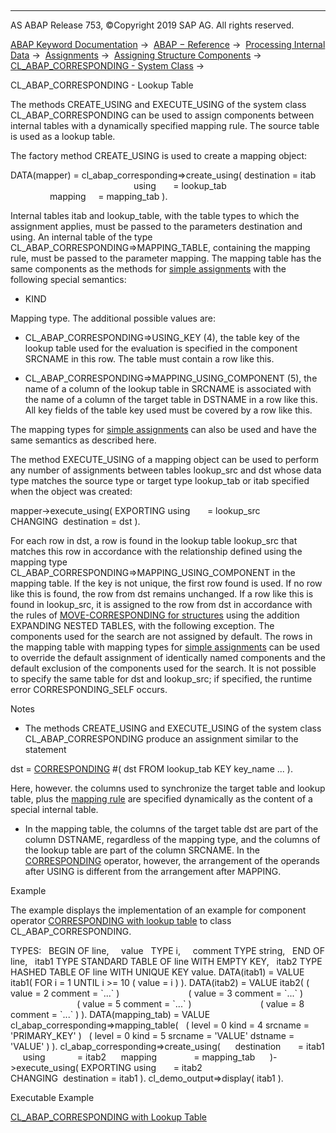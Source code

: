   

* * *

AS ABAP Release 753, ©Copyright 2019 SAP AG. All rights reserved.

[ABAP Keyword Documentation](javascript:call_link\('abenabap.htm'\)) →  [ABAP − Reference](javascript:call_link\('abenabap_reference.htm'\)) →  [Processing Internal Data](javascript:call_link\('abenabap_data_working.htm'\)) →  [Assignments](javascript:call_link\('abenvalue_assignments.htm'\)) →  [Assigning Structure Components](javascript:call_link\('abencorresponding.htm'\)) →  [CL\_ABAP\_CORRESPONDING - System Class](javascript:call_link\('abencl_abap_corresponding.htm'\)) → 

CL\_ABAP\_CORRESPONDING - Lookup Table

The methods CREATE\_USING and EXECUTE\_USING of the system class CL\_ABAP\_CORRESPONDING can be used to assign components between internal tables with a dynamically specified mapping rule. The source table is used as a lookup table.

The factory method CREATE\_USING is used to create a mapping object:

DATA(mapper) = cl\_abap\_corresponding=>create\_using( destination = itab
                                                    using       = lookup\_tab
                                                    mapping     = mapping\_tab ).

Internal tables itab and lookup\_table, with the table types to which the assignment applies, must be passed to the parameters destination and using. An internal table of the type CL\_ABAP\_CORRESPONDING=>MAPPING\_TABLE, containing the mapping rule, must be passed to the parameter mapping. The mapping table has the same components as the methods for [simple assignments](javascript:call_link\('abencl_abap_corresponding_1.htm'\)) with the following special semantics:

-   KIND

Mapping type. The additional possible values are:

-   CL\_ABAP\_CORRESPONDING=>USING\_KEY (4), the table key of the lookup table used for the evaluation is specified in the component SRCNAME in this row. The table must contain a row like this.

-   CL\_ABAP\_CORRESPONDING=>MAPPING\_USING\_COMPONENT (5), the name of a column of the lookup table in SRCNAME is associated with the name of a column of the target table in DSTNAME in a row like this. All key fields of the table key used must be covered by a row like this.

The mapping types for [simple assignments](javascript:call_link\('abencl_abap_corresponding_1.htm'\)) can also be used and have the same semantics as described here.

The method EXECUTE\_USING of a mapping object can be used to perform any number of assignments between tables lookup\_src and dst whose data type matches the source type or target type lookup\_tab or itab specified when the object was created:

mapper->execute\_using( EXPORTING using       = lookup\_src
                       CHANGING  destination = dst ).

For each row in dst, a row is found in the lookup table lookup\_src that matches this row in accordance with the relationship defined using the mapping type CL\_ABAP\_CORRESPONDING=>MAPPING\_USING\_COMPONENT in the mapping table. If the key is not unique, the first row found is used. If no row like this is found, the row from dst remains unchanged. If a row like this is found in lookup\_src, it is assigned to the row from dst in accordance with the rules of [MOVE-CORRESPONDING for structures](javascript:call_link\('abapmove-corresponding_structure.htm'\)) using the addition EXPANDING NESTED TABLES, with the following exception. The components used for the search are not assigned by default. The rows in the mapping table with mapping types for [simple assignments](javascript:call_link\('abencl_abap_corresponding_1.htm'\)) can be used to override the default assignment of identically named components and the default exclusion of the components used for the search. It is not possible to specify the same table for dst and lookup\_src; if specified, the runtime error CORRESPONDING\_SELF occurs.

Notes

-   The methods CREATE\_USING and EXECUTE\_USING of the system class CL\_ABAP\_CORRESPONDING produce an assignment similar to the statement

dst = [CORRESPONDING](javascript:call_link\('abencorresponding_constr_using.htm'\)) #( dst FROM lookup\_tab KEY key\_name ... ).

Here, however. the columns used to synchronize the target table and lookup table, plus the [mapping rule](javascript:call_link\('abencorresponding_constr_mapping.htm'\)) are specified dynamically as the content of a special internal table.

-   In the mapping table, the columns of the target table dst are part of the column DSTNAME, regardless of the mapping type, and the columns of the lookup table are part of the column SRCNAME. In the [CORRESPONDING](javascript:call_link\('abencorresponding_constr_using.htm'\)) operator, however, the arrangement of the operands after USING is different from the arrangement after MAPPING.

Example

The example displays the implementation of an example for component operator [CORRESPONDING with lookup table](javascript:call_link\('abencorresponding_constr_using.htm'\)) to class CL\_ABAP\_CORRESPONDING.

TYPES:
  BEGIN OF line,
    value   TYPE i,
    comment TYPE string,
  END OF line,
  itab1 TYPE STANDARD TABLE OF line WITH EMPTY KEY,
  itab2 TYPE HASHED TABLE OF line WITH UNIQUE KEY value.
DATA(itab1) = VALUE itab1( FOR i = 1 UNTIL i >= 10 ( value = i ) ).
DATA(itab2) = VALUE itab2( ( value = 2 comment = \`...\` )
                           ( value = 3 comment = \`...\` )
                           ( value = 5 comment = \`...\` )
                           ( value = 8 comment = \`...\` ) ).
DATA(mapping\_tab) = VALUE cl\_abap\_corresponding=>mapping\_table(
  ( level = 0 kind = 4 srcname = 'PRIMARY\_KEY' )
  ( level = 0 kind = 5 srcname = 'VALUE' dstname = 'VALUE' ) ).
cl\_abap\_corresponding=>create\_using(
     destination       = itab1
     using             = itab2
     mapping               = mapping\_tab
     )->execute\_using( EXPORTING using       = itab2
                       CHANGING  destination = itab1 ).
cl\_demo\_output=>display( itab1 ).

Executable Example

[CL\_ABAP\_CORRESPONDING with Lookup Table](javascript:call_link\('abencl_abap_corr_lookup_abexa.htm'\))